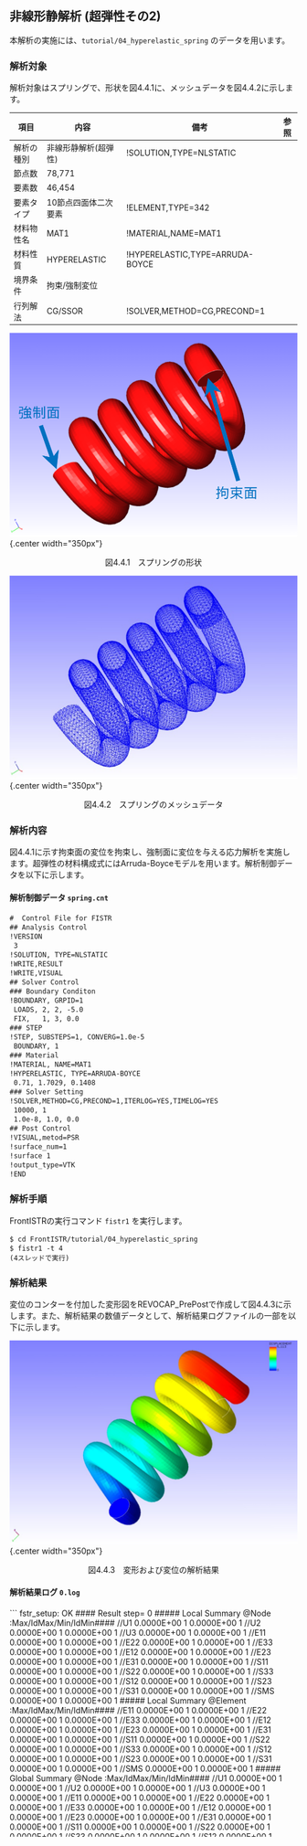 ## 非線形静解析 (超弾性その2)

本解析の実施には、`tutorial/04_hyperelastic_spring` のデータを用います。

### 解析対象

解析対象はスプリングで、形状を図4.4.1に、メッシュデータを図4.4.2に示します。

 | 項目       | 内容                 | 備考                            | 参照 |
 |------------|----------------------|---------------------------------|------|
 | 解析の種別 | 非線形静解析(超弾性) | !SOLUTION,TYPE=NLSTATIC         |      |
 | 節点数     | 78,771               |                                 |      |
 | 要素数     | 46,454               |                                 |      |
 | 要素タイプ | 10節点四面体二次要素 | !ELEMENT,TYPE=342               |      |
 | 材料物性名 | MAT1                 | !MATERIAL,NAME=MAT1             |      |
 | 材料性質   | HYPERELASTIC         | !HYPERELASTIC,TYPE=ARRUDA-BOYCE |      |
 | 境界条件   | 拘束/強制変位        |                                 |      |
 | 行列解法   | CG/SSOR              | !SOLVER,METHOD=CG,PRECOND=1     |      |

![スプリングの形状](./media/tutorial04_01.png){.center width="350px"}
<div style="text-align: center;">
図4.4.1　スプリングの形状
</div>

![スプリングのメッシュデータ](./media/tutorial04_02.png){.center width="350px"}
<div style="text-align: center;">
図4.4.2　スプリングのメッシュデータ
</div>

### 解析内容

図4.4.1に示す拘束面の変位を拘束し、強制面に変位を与える応力解析を実施します。超弾性の材料構成式にはArruda-Boyceモデルを用います。解析制御データを以下に示します。

#### 解析制御データ `spring.cnt`

```
#  Control File for FISTR
## Analysis Control
!VERSION
 3
!SOLUTION, TYPE=NLSTATIC
!WRITE,RESULT
!WRITE,VISUAL
## Solver Control
### Boundary Conditon
!BOUNDARY, GRPID=1
 LOADS, 2, 2, -5.0
 FIX,   1, 3, 0.0
### STEP
!STEP, SUBSTEPS=1, CONVERG=1.0e-5
 BOUNDARY, 1
### Material
!MATERIAL, NAME=MAT1
!HYPERELASTIC, TYPE=ARRUDA-BOYCE
 0.71, 1.7029, 0.1408
### Solver Setting
!SOLVER,METHOD=CG,PRECOND=1,ITERLOG=YES,TIMELOG=YES
 10000, 1
 1.0e-8, 1.0, 0.0
## Post Control
!VISUAL,metod=PSR
!surface_num=1
!surface 1
!output_type=VTK
!END
```

### 解析手順

FrontISTRの実行コマンド `fistr1` を実行します。

```
$ cd FrontISTR/tutorial/04_hyperelastic_spring
$ fistr1 -t 4
(4スレッドで実行)
```

### 解析結果

変位のコンターを付加した変形図をREVOCAP_PrePostで作成して図4.4.3に示します。また、解析結果の数値データとして、解析結果ログファイルの一部を以下に示します。

![変形および変位の解析結果](./media/tutorial04_03.png){.center width="350px"}
<div style="text-align: center;">
図4.4.3　変形および変位の解析結果
</div>

#### 解析結果ログ `0.log`

<div style="height: 400px; overflow-y: scroll;">
```
 fstr_setup: OK
#### Result step=     0
 ##### Local Summary @Node    :Max/IdMax/Min/IdMin####
 //U1    0.0000E+00         1  0.0000E+00         1
 //U2    0.0000E+00         1  0.0000E+00         1
 //U3    0.0000E+00         1  0.0000E+00         1
 //E11   0.0000E+00         1  0.0000E+00         1
 //E22   0.0000E+00         1  0.0000E+00         1
 //E33   0.0000E+00         1  0.0000E+00         1
 //E12   0.0000E+00         1  0.0000E+00         1
 //E23   0.0000E+00         1  0.0000E+00         1
 //E31   0.0000E+00         1  0.0000E+00         1
 //S11   0.0000E+00         1  0.0000E+00         1
 //S22   0.0000E+00         1  0.0000E+00         1
 //S33   0.0000E+00         1  0.0000E+00         1
 //S12   0.0000E+00         1  0.0000E+00         1
 //S23   0.0000E+00         1  0.0000E+00         1
 //S31   0.0000E+00         1  0.0000E+00         1
 //SMS   0.0000E+00         1  0.0000E+00         1
 ##### Local Summary @Element :Max/IdMax/Min/IdMin####
 //E11   0.0000E+00         1  0.0000E+00         1
 //E22   0.0000E+00         1  0.0000E+00         1
 //E33   0.0000E+00         1  0.0000E+00         1
 //E12   0.0000E+00         1  0.0000E+00         1
 //E23   0.0000E+00         1  0.0000E+00         1
 //E31   0.0000E+00         1  0.0000E+00         1
 //S11   0.0000E+00         1  0.0000E+00         1
 //S22   0.0000E+00         1  0.0000E+00         1
 //S33   0.0000E+00         1  0.0000E+00         1
 //S12   0.0000E+00         1  0.0000E+00         1
 //S23   0.0000E+00         1  0.0000E+00         1
 //S31   0.0000E+00         1  0.0000E+00         1
 //SMS   0.0000E+00         1  0.0000E+00         1
 ##### Global Summary @Node    :Max/IdMax/Min/IdMin####
 //U1    0.0000E+00         1  0.0000E+00         1
 //U2    0.0000E+00         1  0.0000E+00         1
 //U3    0.0000E+00         1  0.0000E+00         1
 //E11   0.0000E+00         1  0.0000E+00         1
 //E22   0.0000E+00         1  0.0000E+00         1
 //E33   0.0000E+00         1  0.0000E+00         1
 //E12   0.0000E+00         1  0.0000E+00         1
 //E23   0.0000E+00         1  0.0000E+00         1
 //E31   0.0000E+00         1  0.0000E+00         1
 //S11   0.0000E+00         1  0.0000E+00         1
 //S22   0.0000E+00         1  0.0000E+00         1
 //S33   0.0000E+00         1  0.0000E+00         1
 //S12   0.0000E+00         1  0.0000E+00         1
 //S23   0.0000E+00         1  0.0000E+00         1
 //S31   0.0000E+00         1  0.0000E+00         1
 //SMS   0.0000E+00         1  0.0000E+00         1
 ##### Global Summary @Element :Max/IdMax/Min/IdMin####
 //E11   0.0000E+00         1  0.0000E+00         1
 //E22   0.0000E+00         1  0.0000E+00         1
 //E33   0.0000E+00         1  0.0000E+00         1
 //E12   0.0000E+00         1  0.0000E+00         1
 //E23   0.0000E+00         1  0.0000E+00         1
 //E31   0.0000E+00         1  0.0000E+00         1
 //S11   0.0000E+00         1  0.0000E+00         1
 //S22   0.0000E+00         1  0.0000E+00         1
 //S33   0.0000E+00         1  0.0000E+00         1
 //S12   0.0000E+00         1  0.0000E+00         1
 //S23   0.0000E+00         1  0.0000E+00         1
 //S31   0.0000E+00         1  0.0000E+00         1
 //SMS   0.0000E+00         1  0.0000E+00         1
#### Result step=     1
 ##### Local Summary @Node    :Max/IdMax/Min/IdMin####
 //U1    2.6070E-01     42179 -2.4651E-01     44163
 //U2    2.0567E-02     14512 -5.0036E+00     44753
 //U3    6.6559E-02     15443 -6.6862E-01     44664
 //E11   4.1026E-03      1015 -4.5809E-03      3429
 //E22   2.3030E-03     42626 -1.5152E-03     44761
 //E33   4.1949E-03     23553 -5.0169E-03     27938
 //E12   1.3348E-02     55149 -1.3381E-02     56829
 //E23   2.7881E-02     48353 -1.9534E-02     48322
 //E31   1.0861E-02     47938 -8.8803E-03      9493
 //S11   8.4247E-03      8264 -9.1017E-03      8501
 //S22   1.0769E-02     56772 -6.3921E-03     56787
 //S33   1.3881E-02     56764 -1.2778E-02     42632
 //S12   1.2396E-02     55149 -1.2434E-02     56829
 //S23   2.5880E-02     48353 -1.8138E-02     48322
 //S31   1.0081E-02     47938 -8.2435E-03      9493
 //SMS   4.9638E-02     48353  2.8482E-04     66578
 ##### Local Summary @Element :Max/IdMax/Min/IdMin####
 //E11   3.9156E-03     34074 -4.3403E-03     16932
 //E22   1.8391E-03     23282 -1.2721E-03     56220
 //E33   3.9490E-03     45925 -4.4530E-03     34145
 //E12   1.2578E-02     45680 -1.1729E-02     19492
 //E23   2.0534E-02     40739 -1.3512E-02     24172
 //E31   9.4162E-03     32786 -7.6149E-03     44971
 //S11   7.7882E-03     25880 -8.2932E-03     45925
 //S22   6.8884E-03     23275 -6.1373E-03     49821
 //S33   9.9242E-03     59974 -9.5475E-03     31626
 //S12   1.1679E-02     45680 -1.0893E-02     19492
 //S23   1.9071E-02     40739 -1.2534E-02     24172
 //S31   8.7376E-03     32786 -7.0660E-03     44971
 //SMS   3.5586E-02     40739  4.1161E-04     40537
 ##### Global Summary @Node    :Max/IdMax/Min/IdMin####
 //U1    2.6070E-01     42179 -2.4651E-01     44163
 //U2    2.0567E-02     14512 -5.0036E+00     44753
 //U3    6.6559E-02     15443 -6.6862E-01     44664
 //E11   4.1026E-03      1015 -4.5809E-03      3429
 //E22   2.3030E-03     42626 -1.5152E-03     44761
 //E33   4.1949E-03     23553 -5.0169E-03     27938
 //E12   1.3348E-02     55149 -1.3381E-02     56829
 //E23   2.7881E-02     48353 -1.9534E-02     48322
 //E31   1.0861E-02     47938 -8.8803E-03      9493
 //S11   8.4247E-03      8264 -9.1017E-03      8501
 //S22   1.0769E-02     56772 -6.3921E-03     56787
 //S33   1.3881E-02     56764 -1.2778E-02     42632
 //S12   1.2396E-02     55149 -1.2434E-02     56829
 //S23   2.5880E-02     48353 -1.8138E-02     48322
 //S31   1.0081E-02     47938 -8.2435E-03      9493
 //SMS   4.9638E-02     48353  2.8482E-04     66578
 ##### Global Summary @Element :Max/IdMax/Min/IdMin####
 //E11   3.9156E-03     34074 -4.3403E-03     16932
 //E22   1.8391E-03     23282 -1.2721E-03     56220
 //E33   3.9490E-03     45925 -4.4530E-03     34145
 //E12   1.2578E-02     45680 -1.1729E-02     19492
 //E23   2.0534E-02     40739 -1.3512E-02     24172
 //E31   9.4162E-03     32786 -7.6149E-03     44971
 //S11   7.7882E-03     25880 -8.2932E-03     45925
 //S22   6.8884E-03     23275 -6.1373E-03     49821
 //S33   9.9242E-03     59974 -9.5475E-03     31626
 //S12   1.1679E-02     45680 -1.0893E-02     19492
 //S23   1.9071E-02     40739 -1.2534E-02     24172
 //S31   8.7376E-03     32786 -7.0660E-03     44971
 //SMS   3.5586E-02     40739  4.1161E-04     40537
```
</div> 